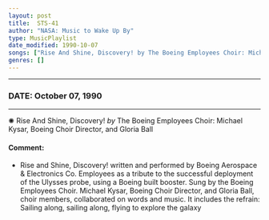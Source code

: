 ```yaml
---
layout: post
title:  STS-41
author: "NASA: Music to Wake Up By"
type: MusicPlaylist
date_modified: 1990-10-07
songs: ["Rise And Shine, Discovery! by The Boeing Employees Choir: Michael Kysar, Boeing Choir Director, and Gloria Ball"]
genres: []
---
```


----
### DATE: October 07, 1990
----
✺ Rise And Shine, Discovery! *by* The Boeing Employees Choir: Michael Kysar, Boeing Choir Director, and Gloria Ball  

#### Comment:
* Rise and Shine, Discovery! written and performed by Boeing Aerospace & Electronics Co. Employees as a tribute to the successful deployment of the Ulysses probe,  using a Boeing built booster. Sung by the Boeing Employees Choir. Michael Kysar, Boeing Choir Director, and Gloria Ball, choir members, collaborated on words and music. It includes the refrain: Sailing along, sailing along, flying to explore the galaxy



<br/>
<center>
	<a target="_blank"
	   href="https://twitter.com/intent/tweet?hashtags=Space,NASA,Playlist,NASAWakeupCalls,SpaceProgram&text=🚀 {{ page.author}}, '{{ page.songs.first }}' {{ page.title }}, {{ page.date | date: '%B %d, %Y' }}, {{ site.url }}{{ page.url }}&via=nasawakeupcalls"><i class="fab fa-twitter" title="Tweet this page" alt="Tweet this page" style="font-size: 1.3em;"></i></a>
	&nbsp; 	<i class="fas fa-user-astronaut" style="font-size: 1.5em;"></i> &nbsp;
    <a id="custom_amazon_link"
       type="amzn" search="#"
       category="popular music">
    <i class="fab fa-amazon" style="font-size: 1.3em;"></i></a>
</center>

<!-- Randomly resolve an individual entry from a song array -->
<script src="/assets/javascript/seedrandom.min.js"></script>
<script>
  var wake_me_up = ["Rise And Shine, Discovery! by The Boeing Employees Choir: Michael Kysar, Boeing Choir Director, and Gloria Ball"];
  var prng = new Math.seedrandom();
  function randomSong() {
    song = wake_me_up[Math.floor(Math.random() * wake_me_up.length)];
    var amazon_link = document.getElementById("custom_amazon_link");
    amazon_link.setAttribute("search", song);
  }
  window.onload = randomSong();
</script>
